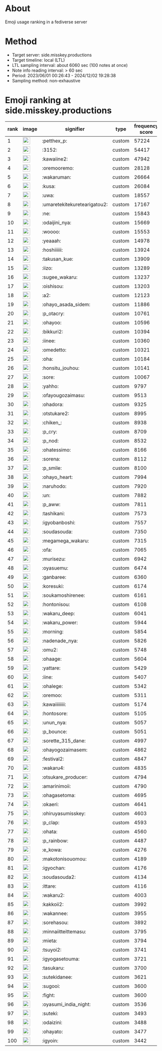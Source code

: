 # About
Emoji usage ranking in a fediverse server

# Method
- Target server: side.misskey.productions
- Target timeline: local (LTL)
- LTL sampling interval: about 6060 sec (100 notes at once)
- Note info reading interval: > 60 sec
- Period: 2023/06/01 00:26:43 - 2024/12/02 19:28:38 
- Sampling method: non-exhaustive

# Emoji ranking at side.misskey.productions

|rank|image|signifier|type|frequency score|
|----|----|----|----|----|
|1|<img height="24" src="https://side.misskey.productions/emoji/petthex_p.webp">|:petthex_p:|custom|57224|
|2|<img height="24" src="https://side.misskey.productions/emoji/3152.webp">|:3152:|custom|54417|
|3|<img height="24" src="https://side.misskey.productions/emoji/kawaiine2.webp">|:kawaiine2:|custom|47942|
|4|<img height="24" src="https://side.misskey.productions/emoji/oremooremo.webp">|:oremooremo:|custom|28128|
|5|<img height="24" src="https://side.misskey.productions/emoji/wakaruman.webp">|:wakaruman:|custom|26664|
|6|<img height="24" src="https://side.misskey.productions/emoji/kusa.webp">|:kusa:|custom|26084|
|7|<img height="24" src="https://side.misskey.productions/emoji/uwa.webp">|:uwa:|custom|18557|
|8|<img height="24" src="https://side.misskey.productions/emoji/umaretekitekuretearigatou2.webp">|:umaretekitekuretearigatou2:|custom|17167|
|9|<img height="24" src="https://side.misskey.productions/emoji/ne.webp">|:ne:|custom|15843|
|10|<img height="24" src="https://side.misskey.productions/emoji/odaijini_nya.webp">|:odaijini_nya:|custom|15669|
|11|<img height="24" src="https://side.misskey.productions/emoji/woooo.webp">|:woooo:|custom|15553|
|12|<img height="24" src="https://side.misskey.productions/emoji/yeaaah.webp">|:yeaaah:|custom|14978|
|13|<img height="24" src="https://side.misskey.productions/emoji/hoshiiiiii.webp">|:hoshiiiiii:|custom|13924|
|14|<img height="24" src="https://side.misskey.productions/emoji/takusan_kue.webp">|:takusan_kue:|custom|13909|
|15|<img height="24" src="https://side.misskey.productions/emoji/iizo.webp">|:iizo:|custom|13289|
|16|<img height="24" src="https://side.misskey.productions/emoji/sugee_wakaru.webp">|:sugee_wakaru:|custom|13237|
|17|<img height="24" src="https://side.misskey.productions/emoji/oishisou.webp">|:oishisou:|custom|13203|
|18|<img height="24" src="https://side.misskey.productions/emoji/a2.webp">|:a2:|custom|12123|
|19|<img height="24" src="https://side.misskey.productions/emoji/ohayo_asada_sidem.webp">|:ohayo_asada_sidem:|custom|11886|
|20|<img height="24" src="https://side.misskey.productions/emoji/p_otacry.webp">|:p_otacry:|custom|10761|
|21|<img height="24" src="https://side.misskey.productions/emoji/ohayoo.webp">|:ohayoo:|custom|10596|
|22|<img height="24" src="https://side.misskey.productions/emoji/bikkuri2.webp">|:bikkuri2:|custom|10394|
|23|<img height="24" src="https://side.misskey.productions/emoji/iinee.webp">|:iinee:|custom|10360|
|24|<img height="24" src="https://side.misskey.productions/emoji/omedetto.webp">|:omedetto:|custom|10321|
|25|<img height="24" src="https://side.misskey.productions/emoji/oha.webp">|:oha:|custom|10184|
|26|<img height="24" src="https://side.misskey.productions/emoji/honsitu_jouhou.webp">|:honsitu_jouhou:|custom|10141|
|27|<img height="24" src="https://side.misskey.productions/emoji/sore.webp">|:sore:|custom|10067|
|28|<img height="24" src="https://side.misskey.productions/emoji/yahho.webp">|:yahho:|custom|9797|
|29|<img height="24" src="https://side.misskey.productions/emoji/ofayougozaimasu.webp">|:ofayougozaimasu:|custom|9513|
|30|<img height="24" src="https://side.misskey.productions/emoji/ohadora.webp">|:ohadora:|custom|9325|
|31|<img height="24" src="https://side.misskey.productions/emoji/otstukare2.webp">|:otstukare2:|custom|8995|
|32|<img height="24" src="https://side.misskey.productions/emoji/chiken_.webp">|:chiken_:|custom|8938|
|33|<img height="24" src="https://side.misskey.productions/emoji/p_cry.webp">|:p_cry:|custom|8709|
|34|<img height="24" src="https://side.misskey.productions/emoji/p_nod.webp">|:p_nod:|custom|8532|
|35|<img height="24" src="https://side.misskey.productions/emoji/ohatessimo.webp">|:ohatessimo:|custom|8166|
|36|<img height="24" src="https://side.misskey.productions/emoji/sorena.webp">|:sorena:|custom|8112|
|37|<img height="24" src="https://side.misskey.productions/emoji/p_smile.webp">|:p_smile:|custom|8100|
|38|<img height="24" src="https://side.misskey.productions/emoji/ohayo_heart.webp">|:ohayo_heart:|custom|7994|
|39|<img height="24" src="https://side.misskey.productions/emoji/naruhodo.webp">|:naruhodo:|custom|7920|
|40|<img height="24" src="https://side.misskey.productions/emoji/un.webp">|:un:|custom|7882|
|41|<img height="24" src="https://side.misskey.productions/emoji/p_aww.webp">|:p_aww:|custom|7811|
|42|<img height="24" src="https://side.misskey.productions/emoji/tashikani.webp">|:tashikani:|custom|7573|
|43|<img height="24" src="https://side.misskey.productions/emoji/igyobanboshi.webp">|:igyobanboshi:|custom|7557|
|44|<img height="24" src="https://side.misskey.productions/emoji/soudasouda.webp">|:soudasouda:|custom|7350|
|45|<img height="24" src="https://side.misskey.productions/emoji/megamega_wakaru.webp">|:megamega_wakaru:|custom|7315|
|46|<img height="24" src="https://side.misskey.productions/emoji/ofa.webp">|:ofa:|custom|7065|
|47|<img height="24" src="https://side.misskey.productions/emoji/murisezu.webp">|:murisezu:|custom|6942|
|48|<img height="24" src="https://side.misskey.productions/emoji/oyasuemu.webp">|:oyasuemu:|custom|6474|
|49|<img height="24" src="https://side.misskey.productions/emoji/ganbaree.webp">|:ganbaree:|custom|6360|
|50|<img height="24" src="https://side.misskey.productions/emoji/koresuki.webp">|:koresuki:|custom|6174|
|51|<img height="24" src="https://side.misskey.productions/emoji/soukamoshirenee.webp">|:soukamoshirenee:|custom|6161|
|52|<img height="24" src="https://side.misskey.productions/emoji/hontonisou.webp">|:hontonisou:|custom|6108|
|53|<img height="24" src="https://side.misskey.productions/emoji/wakaru_deep.webp">|:wakaru_deep:|custom|6041|
|54|<img height="24" src="https://side.misskey.productions/emoji/wakaru_power.webp">|:wakaru_power:|custom|5944|
|55|<img height="24" src="https://side.misskey.productions/emoji/morning.webp">|:morning:|custom|5854|
|56|<img height="24" src="https://side.misskey.productions/emoji/nadenade_nya.webp">|:nadenade_nya:|custom|5826|
|57|<img height="24" src="https://side.misskey.productions/emoji/omu2.webp">|:omu2:|custom|5748|
|58|<img height="24" src="https://side.misskey.productions/emoji/ohaage.webp">|:ohaage:|custom|5604|
|59|<img height="24" src="https://side.misskey.productions/emoji/yattare.webp">|:yattare:|custom|5429|
|60|<img height="24" src="https://side.misskey.productions/emoji/iine.webp">|:iine:|custom|5407|
|61|<img height="24" src="https://side.misskey.productions/emoji/ohalege.webp">|:ohalege:|custom|5342|
|62|<img height="24" src="https://side.misskey.productions/emoji/oremoo.webp">|:oremoo:|custom|5311|
|63|<img height="24" src="https://side.misskey.productions/emoji/kawaiiiiiiii.webp">|:kawaiiiiiiii:|custom|5174|
|64|<img height="24" src="https://side.misskey.productions/emoji/hontosore.webp">|:hontosore:|custom|5105|
|65|<img height="24" src="https://side.misskey.productions/emoji/unun_nya.webp">|:unun_nya:|custom|5057|
|66|<img height="24" src="https://side.misskey.productions/emoji/p_bounce.webp">|:p_bounce:|custom|5051|
|67|<img height="24" src="https://side.misskey.productions/emoji/sorette_315_dane.webp">|:sorette_315_dane:|custom|4997|
|68|<img height="24" src="https://side.misskey.productions/emoji/ohayogozaimasem.webp">|:ohayogozaimasem:|custom|4862|
|69|<img height="24" src="https://side.misskey.productions/emoji/festival2.webp">|:festival2:|custom|4847|
|70|<img height="24" src="https://side.misskey.productions/emoji/wakaru4.webp">|:wakaru4:|custom|4835|
|71|<img height="24" src="https://side.misskey.productions/emoji/otsukare_producer.webp">|:otsukare_producer:|custom|4794|
|72|<img height="24" src="https://side.misskey.productions/emoji/amarinimoii.webp">|:amarinimoii:|custom|4790|
|73|<img height="24" src="https://side.misskey.productions/emoji/ohagasetoma.webp">|:ohagasetoma:|custom|4695|
|74|<img height="24" src="https://side.misskey.productions/emoji/okaeri.webp">|:okaeri:|custom|4641|
|75|<img height="24" src="https://side.misskey.productions/emoji/ohiruyasumisskey.webp">|:ohiruyasumisskey:|custom|4603|
|76|<img height="24" src="https://side.misskey.productions/emoji/p_clap.webp">|:p_clap:|custom|4593|
|77|<img height="24" src="https://side.misskey.productions/emoji/ohata.webp">|:ohata:|custom|4560|
|78|<img height="24" src="https://side.misskey.productions/emoji/p_rainbow.webp">|:p_rainbow:|custom|4487|
|79|<img height="24" src="https://side.misskey.productions/emoji/e_kowa.webp">|:e_kowa:|custom|4276|
|80|<img height="24" src="https://side.misskey.productions/emoji/makotonisouomou.webp">|:makotonisouomou:|custom|4189|
|81|<img height="24" src="https://side.misskey.productions/emoji/igyochan.webp">|:igyochan:|custom|4176|
|82|<img height="24" src="https://side.misskey.productions/emoji/soudasouda2.webp">|:soudasouda2:|custom|4134|
|83|<img height="24" src="https://side.misskey.productions/emoji/ittare.webp">|:ittare:|custom|4116|
|84|<img height="24" src="https://side.misskey.productions/emoji/wakaru2.webp">|:wakaru2:|custom|4003|
|85|<img height="24" src="https://side.misskey.productions/emoji/kakkoii2.webp">|:kakkoii2:|custom|3992|
|86|<img height="24" src="https://side.misskey.productions/emoji/wakannee.webp">|:wakannee:|custom|3955|
|87|<img height="24" src="https://side.misskey.productions/emoji/sorehasou.webp">|:sorehasou:|custom|3892|
|88|<img height="24" src="https://side.misskey.productions/emoji/minnaiitteittemasu.webp">|:minnaiitteittemasu:|custom|3795|
|89|<img height="24" src="https://side.misskey.productions/emoji/mieta.webp">|:mieta:|custom|3794|
|90|<img height="24" src="https://side.misskey.productions/emoji/tsuyoi2.webp">|:tsuyoi2:|custom|3741|
|91|<img height="24" src="https://side.misskey.productions/emoji/igyogasetouma.webp">|:igyogasetouma:|custom|3721|
|92|<img height="24" src="https://side.misskey.productions/emoji/tasukaru.webp">|:tasukaru:|custom|3700|
|93|<img height="24" src="https://side.misskey.productions/emoji/sutekidanee.webp">|:sutekidanee:|custom|3621|
|94|<img height="24" src="https://side.misskey.productions/emoji/sugooi.webp">|:sugooi:|custom|3600|
|95|<img height="24" src="https://side.misskey.productions/emoji/fight.webp">|:fight:|custom|3600|
|96|<img height="24" src="https://side.misskey.productions/emoji/oyasumi_india_night.webp">|:oyasumi_india_night:|custom|3536|
|97|<img height="24" src="https://side.misskey.productions/emoji/suteki.webp">|:suteki:|custom|3493|
|98|<img height="24" src="https://side.misskey.productions/emoji/odaizini.webp">|:odaizini:|custom|3488|
|99|<img height="24" src="https://side.misskey.productions/emoji/ohayato.webp">|:ohayato:|custom|3477|
|100|<img height="24" src="https://side.misskey.productions/emoji/igyoin.webp">|:igyoin:|custom|3442|
